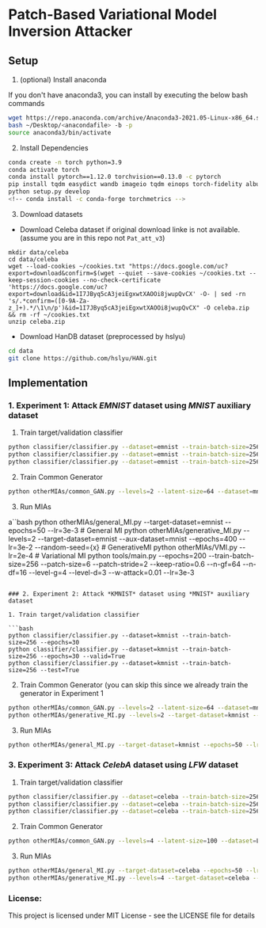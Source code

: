 # Patch-Based Variational Model Inversion Attacker

## Setup

1. (optional) Install anaconda

If you don't have anaconda3, you can install by executing the below bash commands
```bash
wget https://repo.anaconda.com/archive/Anaconda3-2021.05-Linux-x86_64.sh
bash ~/Desktop/<anacondafile> -b -p 
source anaconda3/bin/activate
```

2. Install Dependencies 
```bash
conda create -n torch python=3.9
conda activate torch
conda install pytorch==1.12.0 torchvision==0.13.0 -c pytorch
pip install tqdm easydict wandb imageio tqdm einops torch-fidelity albumentations sentence_transformers
python setup.py develop
<!-- conda install -c conda-forge torchmetrics -->
```

3. Download datasets 
- Download Celeba dataset if original download linke is not available. (assume you are in this repo not `Pat_att_v3`)
```
mkdir data/celeba
cd data/celeba
wget --load-cookies ~/cookies.txt "https://docs.google.com/uc?export=download&confirm=$(wget --quiet --save-cookies ~/cookies.txt --keep-session-cookies --no-check-certificate 'https://docs.google.com/uc?export=download&id=1I7JByq5cA3jeiEgxwtXAOOi8jwupQvCX' -O- | sed -rn 's/.*confirm=([0-9A-Za-z_]+).*/\1\n/p')&id=1I7JByq5cA3jeiEgxwtXAOOi8jwupQvCX" -O celeba.zip && rm -rf ~/cookies.txt
unzip celeba.zip
```

- Download HanDB dataset (preprocessed by hslyu)
```bash
cd data
git clone https://github.com/hslyu/HAN.git


```

## Implementation

### 1. Experiment 1: Attack *EMNIST* dataset using *MNIST* auxiliary dataset

1. Train target/validation classifier 

```bash
python classifier/classifier.py --dataset=emnist --train-batch-size=256 --epochs=30
python classifier/classifier.py --dataset=emnist --train-batch-size=256 --epochs=30 --valid=True
python classifier/classifier.py --dataset=emnist --train-batch-size=256 --test=True
```
2. Train Common Generator

```bash
python otherMIAs/common_GAN.py --levels=2 --latent-size=64 --dataset=mnist --train-batch-size=256
```

3. Run MIAs

a``bash
python otherMIAs/general_MI.py --target-dataset=emnist --epochs=50 --lr=3e-3 # General MI
python otherMIAs/generative_MI.py --levels=2 --target-dataset=emnist --aux-dataset=mnist --epochs=400 --lr=3e-2 --random-seed={x} # GenerativeMI
python otherMIAs/VMI.py --lr=2e-4 # Variational MI
python tools/main.py --epochs=200 --train-batch-size=256 --patch-size=6 --patch-stride=2 --keep-ratio=0.6 --n-gf=64 --n-df=16 --level-g=4 --level-d=3 --w-attack=0.01 --lr=3e-3
```

### 2. Experiment 2: Attack *KMNIST* dataset using *MNIST* auxiliary dataset

1. Train target/validation classifier

```bash
python classifier/classifier.py --dataset=kmnist --train-batch-size=256 --epochs=30
python classifier/classifier.py --dataset=kmnist --train-batch-size=256 --epochs=30 --valid=True
python classifier/classifier.py --dataset=kmnist --train-batch-size=256 --test=True
```
2. Train Common Generator (you can skip this since we already train the generator in Experiment 1

```bash
python otherMIAs/common_GAN.py --levels=2 --latent-size=64 --dataset=mnist --train-batch-size=256 # General MI
python otherMIAs/generative_MI.py --levels=2 --target-dataset=kmnist --aux-dataset=mnist --epochs=400 --lr=3e-2 --random-seed={x} # GenerativeMI
```

3. Run MIAs
```bash
python otherMIAs/general_MI.py --target-dataset=kmnist --epochs=50 --lr=3e-3  # General MI
``` 


### 3. Experiment 3: Attack *CelebA* dataset using *LFW* dataset

1. Train target/validation classifier
```bash
python classifier/classifier.py --dataset=celeba --train-batch-size=256 --epochs=200 --lr=1e-1 
python classifier/classifier.py --dataset=celeba --train-batch-size=256 --epochs=200 --lr=1e-1 --val=True
python classifier/classifier.py --dataset=celeba --train-batch-size=256 --epochs=200 --lr=1e-1 --test=True
```
2. Train Common Generator 
```bash
python otherMIAs/common_GAN.py --levels=4 --latent-size=100 --dataset=LFW --train-batch-size=64 --epochs=200  
```

3. Run MIAs
```bash
python otherMIAs/general_MI.py --target-dataset=celeba --epochs=50 --lr=3e-3  # General MI
python otherMIAs/generative_MI.py --levels=4 --target-dataset=celeba --aux-dataset=LFW --epochs=400 --lr=3e-2 --latent-size=100 --random-seed={xx} # Generative MI
``` 

### License:
This project is licensed under MIT License - see the LICENSE file for details
